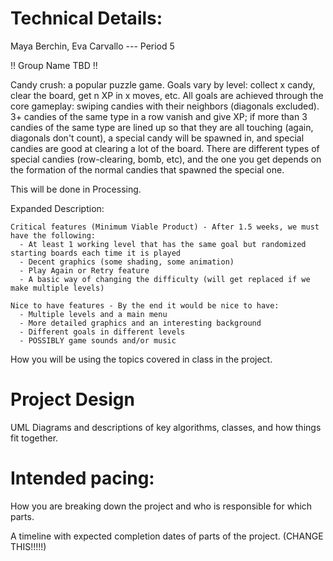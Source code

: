 
# Technical Details:


Maya Berchin, Eva Carvallo --- Period 5

!! Group Name TBD !!

Candy crush: a popular puzzle game. Goals vary by level: collect x candy, clear the board, get n XP in x moves, etc.
All goals are achieved through the core gameplay: swiping candies with their neighbors (diagonals excluded).
3+ candies of the same type in a row vanish and give XP; if more than 3 candies of the same type are lined up so that
they are all touching (again, diagonals don't count), a special candy will be spawned in, and special candies are
good at clearing a lot of the board. There are different types of special candies (row-clearing, bomb, etc), and
the one you get depends on the formation of the normal candies that spawned the special one.

This will be done in Processing.

Expanded Description:

    Critical features (Minimum Viable Product) - After 1.5 weeks, we must have the following:
      - At least 1 working level that has the same goal but randomized starting boards each time it is played
      - Decent graphics (some shading, some animation)
      - Play Again or Retry feature
      - A basic way of changing the difficulty (will get replaced if we make multiple levels)

    Nice to have features - By the end it would be nice to have:
      - Multiple levels and a main menu
      - More detailed graphics and an interesting background
      - Different goals in different levels
      - POSSIBLY game sounds and/or music

How you will be using the topics covered in class in the project.

# Project Design

UML Diagrams and descriptions of key algorithms, classes, and how things fit together.



# Intended pacing:

How you are breaking down the project and who is responsible for which parts.

A timeline with expected completion dates of parts of the project. (CHANGE THIS!!!!!)
